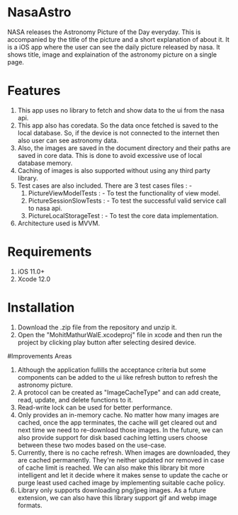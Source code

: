 # NasaAstro
NASA releases the Astronomy Picture of the Day everyday. This is accompanied by the title of the
picture and a short explanation of about it.
It is a iOS app where the user can see the daily picture released by nasa. It shows title, image and explaination of the astronomy picture on a single page.

# Features
1. This app uses no library to fetch and show data to the ui from the nasa api.
2. This app also has coredata. So the data once fetched is saved to the local database. So, if the device is not connected to the internet then also user can see astronomy data.
3. Also, the images are saved in the document directory and their paths are saved in core data. This is done to avoid excessive use of local database memory.
4. Caching of images is also supported without using any third party library.
5. Test cases are also included. There are 3 test cases files : -
    1. PictureViewModelTests  : - To test the functionality of view model.
    2. PictureSessionSlowTests : - To test the successful valid service call to nasa api.
    3. PictureLocalStorageTest : - To test the core data implementation.
6. Architecture used is MVVM.

# Requirements
1. iOS 11.0+
2. Xcode 12.0

# Installation
1. Download the .zip file from the repository and unzip it.
2. Open the "MohitMathurWalE.xcodeproj" file in xcode and then run the project by clicking play button after selecting desired device.

#Improvements Areas
1. Although the application fullills the acceptance criteria but some components can be added to the ui like refresh button to refresh the astronomy picture. 
2. A protocol can be created as "ImageCacheType" and can add create, read, update, and delete functions to it.
3. Read-write lock can be used for better performance.
4. Only provides an in-memory cache. No matter how many images are cached, once the app terminates, the cache will get cleared out and next time we need to re-download those images. In the future, we can also provide support for disk based caching letting users choose between these two modes based on the use-case.
5. Currently, there is no cache refresh. When images are downloaded, they are cached permanently. They're neither updated nor removed in case of cache limit is reached. We can also make this library bit more intelligent and let it decide where it makes sense to update the cache or purge least used cached image by implementing suitable cache policy.
6. Library only supports downloading png/jpeg images. As a future extension, we can also have this library support gif and webp image formats.
